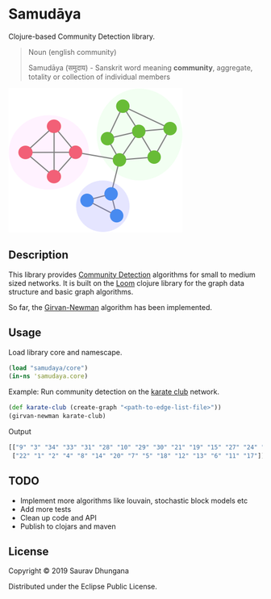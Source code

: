 # Samudāya

Clojure-based Community Detection library.

> Noun (english community)
>
> Samudāya (समुदाय) - Sanskrit word meaning **community**, aggregate, totality or collection of individual members


![Samudaya logo](https://raw.githubusercontent.com/batuwa/samudaya/master/doc/samudaya_logo.png "Samudaya")

## Description

This library provides [Community Detection](https://en.wikipedia.org/wiki/Community_structure) algorithms for small to medium sized networks. It is built on the [Loom](https://github.com/aysylu/loom) clojure library for the graph data structure and basic graph algorithms.

So far, the [Girvan-Newman](https://en.wikipedia.org/wiki/Betweenness_centrality) algorithm has been implemented.

## Usage

Load library core and namescape.

```clojure
(load "samudaya/core")
(in-ns 'samudaya.core)
```

Example: Run community detection on the [karate club](https://en.wikipedia.org/wiki/Zachary%27s_karate_club) network.

```clojure
(def karate-club (create-graph "<path-to-edge-list-file>"))
(girvan-newman karate-club)
```

Output

```clojure
[["9" "3" "34" "33" "31" "28" "10" "29" "30" "21" "19" "15" "27" "24" "32" "16" "23" "25" "26"]
 ["22" "1" "2" "4" "8" "14" "20" "7" "5" "18" "12" "13" "6" "11" "17"]]
```

## TODO

- Implement more algorithms like louvain, stochastic block models etc
- Add more tests
- Clean up code and API
- Publish to clojars and maven

## License

Copyright © 2019 Saurav Dhungana

Distributed under the Eclipse Public License.